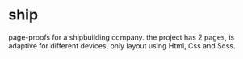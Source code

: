 # ship
page-proofs for a shipbuilding company. the project has 2 pages, is adaptive for different devices, only layout using Html, Css and Scss.
